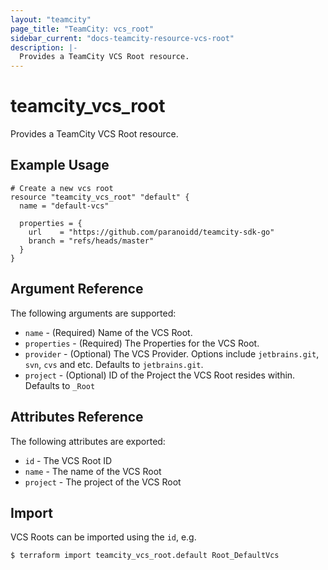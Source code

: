```yaml
---
layout: "teamcity"
page_title: "TeamCity: vcs_root"
sidebar_current: "docs-teamcity-resource-vcs-root"
description: |-
  Provides a TeamCity VCS Root resource.
---
```


# teamcity\_vcs\_root

Provides a TeamCity VCS Root resource.

## Example Usage

```hcl
# Create a new vcs root
resource "teamcity_vcs_root" "default" {
  name = "default-vcs"

  properties = {
    url    = "https://github.com/paranoidd/teamcity-sdk-go"
    branch = "refs/heads/master"
  }
}
```

## Argument Reference

The following arguments are supported:

* `name` - (Required) Name of the VCS Root.
* `properties` - (Required) The Properties for the VCS Root.
* `provider` - (Optional) The VCS Provider.
    Options include `jetbrains.git`, `svn`, `cvs` and etc.
    Defaults to `jetbrains.git`.
* `project` - (Optional) ID of the Project the VCS Root resides within.
    Defaults to `_Root`


## Attributes Reference

The following attributes are exported:

* `id` - The VCS Root ID
* `name` - The name of the VCS Root
* `project` - The project of the VCS Root


## Import

VCS Roots can be imported using the `id`, e.g.

```
$ terraform import teamcity_vcs_root.default Root_DefaultVcs
```
